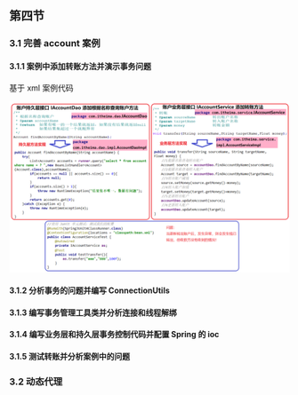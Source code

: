 ## 第四节 

### 3.1 完善 account 案例

#### 3.1.1 案例中添加转账方法并演示事务问题

基于 xml 案例代码

<img src="./img2/08-transfer.png" >



#### 3.1.2 分析事务的问题并编写 ConnectionUtils



#### 3.1.3 编写事务管理工具类并分析连接和线程解绑

 
#### 3.1.4 编写业务层和持久层事务控制代码并配置 Spring 的 ioc 

   
#### 3.1.5 测试转账并分析案例中的问题    



### 3.2 动态代理



